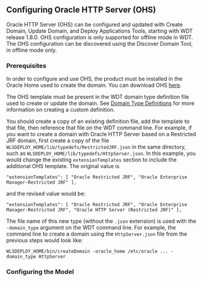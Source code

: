 ## Configuring Oracle HTTP Server (OHS)

Oracle HTTP Server (OHS) can be configured and updated with Create Domain, Update Domain, and Deploy Applications Tools, starting with WDT release 1.8.0. OHS configuration is only supported for offline mode in WDT. The OHS configuration can be discovered using the Discover Domain Tool, in offline mode only.
 
### Prerequisites

In order to configure and use OHS, the product must be installed in the Oracle Home used to create the domain. You can download OHS [here](https://www.oracle.com/middleware/technologies/webtier-downloads.html).

The OHS template must be present in the WDT domain type definition file used to create or update the domain. See [Domain Type Definitions](type_def.md) for more information on creating a custom definition.

You should create a copy of an existing definition file, add the template to that file, then reference that file on the WDT command line. For example, if you want to create a domain with Oracle HTTP Server based on a Restricted JRF domain, first create a copy of the file `WLSDEPLOY_HOME/lib/typedefs/RestrictedJRF.json` in the same directory, such as `WLSDEPLOY_HOME/lib/typedefs/HttpServer.json`. In this example, you would change the existing `extensionTemplates` section to include the additional OHS template. The original value is 
```
"extensionTemplates": [ "Oracle Restricted JRF", "Oracle Enterprise Manager-Restricted JRF" ],
```
and the revised value would be:
```
"extensionTemplates": [ "Oracle Restricted JRF", "Oracle Enterprise Manager-Restricted JRF", "Oracle HTTP Server (Restricted JRF)" ],
```
The file name of this new type (without the `.json` extension) is used with the `-domain_type` argument on the WDT command line. For example, the command line to create a domain using the `HttpServer.json` file from the previous steps would look like:  
```
WLSDEPLOY_HOME/bin/createDomain -oracle_home /etc/oracle ... -domain_type HttpServer
```

### Configuring the Model

